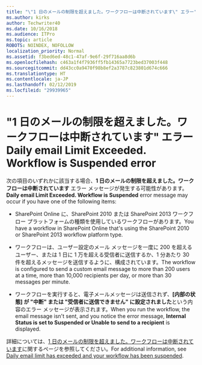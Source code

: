 ```yaml
---
title: "\"1 日のメールの制限を超えました。ワークフローは中断されています\" エラー"
ms.author: kirks
author: Techwriter40
ms.date: 10/16/2018
ms.audience: ITPro
ms.topic: article
ROBOTS: NOINDEX, NOFOLLOW
localization_priority: Normal
ms.assetid: f3bed6ed-48c1-47af-9e6f-29f716aa8d6b
ms.openlocfilehash: c463a1f4f7936ff5fb14365a7723bed37003f448
ms.sourcegitcommit: dd43cc0a9470f98b8ef2a3787c823801d674c666
ms.translationtype: HT
ms.contentlocale: ja-JP
ms.lasthandoff: 02/12/2019
ms.locfileid: "29939965"
---
```

# <a name="daily-email-limit-exceeded-workflow-is-suspended-error"></a><span data-ttu-id="628ed-p102">"1 日のメールの制限を超えました。ワークフローは中断されています" エラー</span><span class="sxs-lookup"><span data-stu-id="628ed-p102">Daily email Limit Exceeded. Workflow is Suspended error</span></span>

 <span data-ttu-id="628ed-105">次の項目のいずれかに該当する場合、**1 日のメールの制限を超えました。ワークフローは中断されています** エラー メッセージが発生する可能性があります。</span><span class="sxs-lookup"><span data-stu-id="628ed-105">**Daily email Limit Exceeded. Workflow is Suspended** error message may occur if you have one of the following items:</span></span> 
  
- <span data-ttu-id="628ed-106">SharePoint Online に、SharePoint 2010 または SharePoint 2013 ワークフロー プラットフォームの種類を使用しているワークフローがあります。</span><span class="sxs-lookup"><span data-stu-id="628ed-106">You have a workflow in SharePoint Online that's using the SharePoint 2010 or SharePoint 2013 workflow platform type.</span></span>
    
- <span data-ttu-id="628ed-107">ワークフローは、ユーザー設定のメール メッセージを一度に 200 を超えるユーザー、または 1 日に 1 万を超える受信者に送信するか、1 分あたり 30 件を超えるメッセージを送信するように、構成されています。</span><span class="sxs-lookup"><span data-stu-id="628ed-107">The workflow is configured to send a custom email message to more than 200 users at a time, more than 10,000 recipients per day, or more than 30 messages per minute.</span></span>
    
- <span data-ttu-id="628ed-108">ワークフローを実行すると、電子メールメッセージは送信されず、**[内部の状態] が "中断" または "受信者に送信できません" に設定されました**という内容のエラー メッセージが表示されます。</span><span class="sxs-lookup"><span data-stu-id="628ed-108">When you run the workflow, the email message isn't sent, and you notice the error message, **Internal Status is set to Suspended or Unable to send to a recipient** is displayed.</span></span> 
    
<span data-ttu-id="628ed-109">詳細については、[1 日のメールの制限を超えました。ワークフローは中断されています](https://go.microsoft.com/fwlink/?Linkid=2031137)に関するページを参照してください。</span><span class="sxs-lookup"><span data-stu-id="628ed-109">For additional information, see [Daily email limit has exceeded and your workflow has been suspended](https://go.microsoft.com/fwlink/?Linkid=2031137).</span></span>
  
